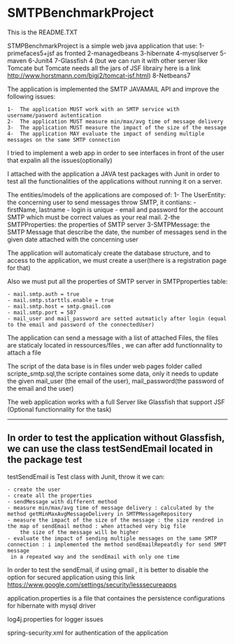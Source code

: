 # SMTPBenchmarkProject
This is the README.TXT


STMPBenchmarkProject is a simple web java application that use:
    1-primefaces5+jsf as fronted
    2-managedbeans
    3-hibernate
    4-mysqlserver
    5-maven
    6-Junit4
    7-Glassfish 4 (but we can run it with other server like Tomcate but Tomcate needs  all the jars of JSF librairy 
    here is a link http://www.horstmann.com/bigj2/tomcat-jsf.html)
    8-Netbeans7

The application is implemented the SMTP JAVAMAIL API and improve the following issues:

    1-	The application MUST work with an SMTP service with username/pasword autentication
    2-	The application MUST measure min/max/avg time of message delivery
    3-	The application MUST measure the impact of the size of the message
    4-	The application MAY evaluate the impact of sending multiple messages on the same SMTP connection


I tried to implement a web app in order to see interfaces in front of the user that expalin all the issues(optionally)

I attached with the application a JAVA test packages with Junit in order to test all the functionalities of the applications
without running it on a server.

The entities/models of the applications are composed of:
1- The UserEntity:  the concerning user to send messages throw SMTP, it contians:
    - firstName, lastname
    - login is unique
    - email and password for the account SMTP which must be correct values as your real mail.
2-the SMTPProperties: the properties of SMTP server
3-SMTPMessage: the SMTP Message that describe the date, the number of messages send in the given date attached with the concerning user

The application will automaticaly create the database structure, and to access to the application, we must create a user(there is a registration page for that)

Also we must put all the properties of SMTP server in SMTPproperties table: 

    - mail.smtp.auth = true
    - mail.smtp.starttls.enable = true
    - mail.smtp.host = smtp.gmail.com
    - mail.smtp.port = 587
    - mail_user and mail_password are setted autmaticly after login (equal to the email and password of the connectedUser)


The application can send a message with a list of attached Files, the files are staticaly located in ressources/files , we can after add functionnality to attach a file

The script of the data base is in files under web pages folder called scripte_smtp.sql,the scripte containes
some data, only it needs to update the given mail_user (the email of the user), mail_password(the password of the email and the user) 

The web application works with a full Server like Glassfish that support JSF (Optional functionnality for the task)

---------------------------------------------------
In order to test the application without Glassfish, we can use the class testSendEmail located in the package test
----------------------------------------------------

testSendEmail is Test class with Junit, throw it we can:

    - create the user
    - create all the properties
    - sendMessage with different method 
    - measure min/max/avg time of message delivery : calculated by the method getMinMaxAvgMessageDelivery in SMTPMessageRepository
    - measure the impact of the size of the message : the size rendred in the map of sendEmail method : when attached very big file
        the size of the message will be higher
    - evaluate the impact of sending multiple messages on the same SMTP connection : i implemented the method sendEmailRepeatdly for send SMPT message
     in a repeated way and the sendEmail with only one time

In order to test the sendEmail, if using gmail , it is better to disable the option for secured application using this link
https://www.google.com/settings/security/lesssecureapps


application.properties is a file that containes the persistence configurations for hibernate with mysql driver

log4j.properties for logger issues

spring-security.xml for authentication of the application



